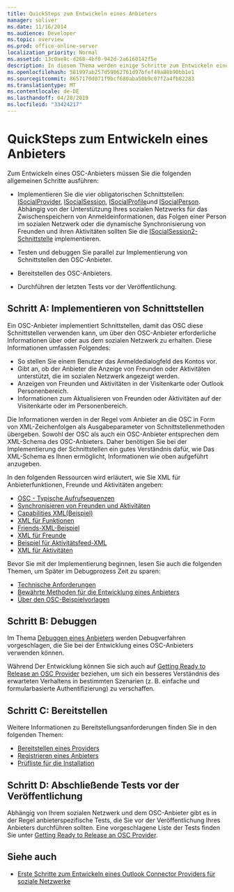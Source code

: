```yaml
---
title: QuickSteps zum Entwickeln eines Anbieters
manager: soliver
ms.date: 11/16/2014
ms.audience: Developer
ms.topic: overview
ms.prod: office-online-server
localization_priority: Normal
ms.assetid: 13c0ae8c-d268-4bf0-942d-2a6160142f5e
description: In diesem Thema werden einige Schritte zum Entwickeln eines Outlook Social Connector (OSC) vorgeschlagen.
ms.openlocfilehash: 581997ab257d59062761d97bfef49a88b90bb1e1
ms.sourcegitcommit: 8657170d071f9bcf680aba50b9c07f2a4fb82283
ms.translationtype: MT
ms.contentlocale: de-DE
ms.lasthandoff: 04/28/2019
ms.locfileid: "33424217"
---
```

# <a name="quick-steps-for-learning-to-develop-a-provider"></a>QuickSteps zum Entwickeln eines Anbieters

Zum Entwickeln eines OSC-Anbieters müssen Sie die folgenden allgemeinen Schritte ausführen:
  
- Implementieren Sie die vier obligatorischen Schnittstellen: [ISocialProvider](isocialprovideriunknown.md), [ISocialSession](isocialsessioniunknown.md), [ISocialProfile](isocialprofileisocialperson.md)und [ISocialPerson](isocialpersoniunknown.md). Abhängig von der Unterstützung Ihres sozialen Netzwerks für das Zwischenspeichern von Anmeldeinformationen, das Folgen einer Person im sozialen Netzwerk oder die dynamische Synchronisierung von Freunden und ihren Aktivitäten sollten Sie die [ISocialSession2-Schnittstelle](isocialsession2iunknown.md) implementieren. 
    
- Testen und debuggen Sie parallel zur Implementierung von Schnittstellen den OSC-Anbieter. 

- Bereitstellen des OSC-Anbieters.  

- Durchführen der letzten Tests vor der Veröffentlichung.
    
## <a name="step-a-implementing-interfaces"></a>Schritt A: Implementieren von Schnittstellen

Ein OSC-Anbieter implementiert Schnittstellen, damit das OSC diese Schnittstellen verwenden kann, um über den OSC-Anbieter erforderliche Informationen über oder aus dem sozialen Netzwerk zu erhalten. Diese Informationen umfassen Folgendes:
  
- So stellen Sie einem Benutzer das Anmeldedialogfeld des Kontos vor.    
- Gibt an, ob der Anbieter die Anzeige von Freunden oder Aktivitäten unterstützt, die im sozialen Netzwerk angezeigt werden.    
- Anzeigen von Freunden und Aktivitäten in der Visitenkarte oder Outlook Personenbereich.     
- Informationen zum Aktualisieren von Freunden oder Aktivitäten auf der Visitenkarte oder im Personenbereich.
    
Die Informationen werden in der Regel vom Anbieter an die OSC in Form von XML-Zeichenfolgen als Ausgabeparameter von Schnittstellenmethoden übergeben. Sowohl der OSC als auch ein OSC-Anbieter entsprechen dem XML-Schema des OSC-Anbieters. Daher benötigen Sie bei der Implementierung der Schnittstellen ein gutes Verständnis dafür, wie Das XML-Schema es Ihnen ermöglicht, Informationen wie oben aufgeführt anzugeben. 

In den folgenden Ressourcen wird erläutert, wie Sie XML für Anbieterfunktionen, Freunde und Aktivitäten angeben:
  
- [OSC - Typische Aufrufsequenzen](osc-typical-calling-sequences.md)    
- [Synchronisieren von Freunden und Aktivitäten](synchronizing-friends-and-activities.md)    
- [Capabilities XML(Beispiel)](capabilities-xml-example.md)   
- [XML für Funktionen](xml-for-capabilities.md)    
- [Friends-XML-Beispiel](friends-xml-example.md)    
- [XML für Freunde](xml-for-friends.md)   
- [Beispiel für Aktivitätsfeed-XML](activity-feed-xml-example.md)   
- [XML für Aktivitäten](xml-for-activities.md)
    
Bevor Sie mit der Implementierung beginnen, lesen Sie auch die folgenden Themen, um Später im Debugprozess Zeit zu sparen:
  
- [Technische Anforderungen](technical-requirements.md)    
- [Bewährte Methoden für die Entwicklung eines Anbieters](best-practices-for-developing-a-provider.md)    
- [Über den OSC-Beispielvorlagen](osc-sample-templates.md)
    
## <a name="step-b-debugging"></a>Schritt B: Debuggen

Im Thema [Debuggen eines Anbieters](debugging-a-provider.md) werden Debugverfahren vorgeschlagen, die Sie bei der Entwicklung eines OSC-Anbieters verwenden können. 
  
Während Der Entwicklung können Sie sich auch auf [Getting Ready to Release an OSC Provider](getting-ready-to-release-an-osc-provider.md) beziehen, um sich ein besseres Verständnis des erwarteten Verhaltens in bestimmten Szenarien (z. B. einfache und formularbasierte Authentifizierung) zu verschaffen. 
  
## <a name="step-c-deploying"></a>Schritt C: Bereitstellen

Weitere Informationen zu Bereitstellungsanforderungen finden Sie in den folgenden Themen:
  
- [Bereitstellen eines Providers](deploying-a-provider.md)    
- [Registrieren eines Anbieters](registering-a-provider.md)   
- [Prüfliste für die Installation](installation-checklist.md)
    
## <a name="step-d-final-testing-before-release"></a>Schritt D: Abschließende Tests vor der Veröffentlichung

Abhängig von Ihrem sozialen Netzwerk und dem OSC-Anbieter gibt es in der Regel anbieterspezifische Tests, die Sie vor der Veröffentlichung Ihres Anbieters durchführen sollten. Eine vorgeschlagene Liste der Tests finden Sie unter [Getting Ready to Release an OSC Provider](getting-ready-to-release-an-osc-provider.md).
  
## <a name="see-also"></a>Siehe auch

- [Erste Schritte zum Entwickeln eines Outlook Connector Providers für soziale Netzwerke](getting-started-with-developing-an-outlook-social-connector-provider.md)

